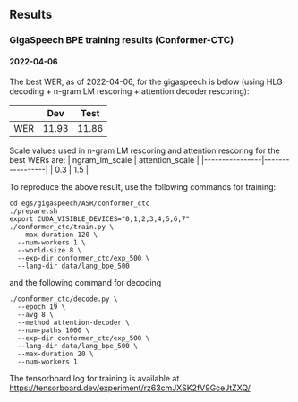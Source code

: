 ## Results

### GigaSpeech BPE training results (Conformer-CTC)

#### 2022-04-06

The best WER, as of 2022-04-06, for the gigaspeech is below
(using HLG decoding + n-gram LM rescoring + attention decoder rescoring):

|     |  Dev  | Test  |
|-----|-------|-------|
| WER | 11.93 | 11.86 |

Scale values used in n-gram LM rescoring and attention rescoring for the best WERs are:
| ngram_lm_scale | attention_scale |
|----------------|-----------------|
|      0.3       |        1.5      |


To reproduce the above result, use the following commands for training:

```
cd egs/gigaspeech/ASR/conformer_ctc
./prepare.sh
export CUDA_VISIBLE_DEVICES="0,1,2,3,4,5,6,7"
./conformer_ctc/train.py \
  --max-duration 120 \
  --num-workers 1 \
  --world-size 8 \
  --exp-dir conformer_ctc/exp_500 \
  --lang-dir data/lang_bpe_500
```

and the following command for decoding

```
./conformer_ctc/decode.py \
  --epoch 19 \
  --avg 8 \
  --method attention-decoder \
  --num-paths 1000 \
  --exp-dir conformer_ctc/exp_500 \
  --lang-dir data/lang_bpe_500 \
  --max-duration 20 \
  --num-workers 1
```

The tensorboard log for training is available at
<https://tensorboard.dev/experiment/rz63cmJXSK2fV9GceJtZXQ/>
